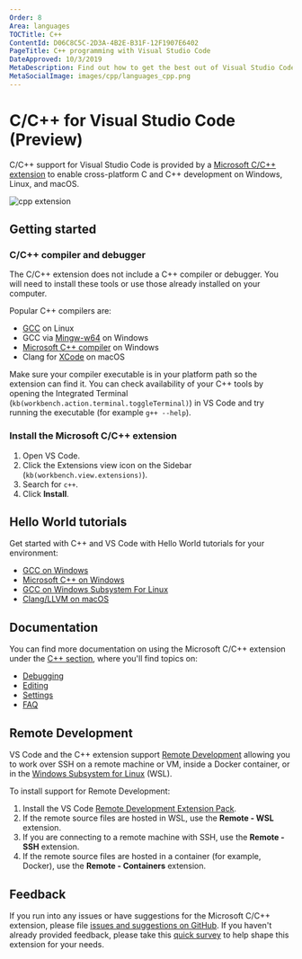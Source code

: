```yaml
---
Order: 8
Area: languages
TOCTitle: C++
ContentId: D06C8C5C-2D3A-4B2E-B31F-12F1907E6402
PageTitle: C++ programming with Visual Studio Code
DateApproved: 10/3/2019
MetaDescription: Find out how to get the best out of Visual Studio Code and C++.
MetaSocialImage: images/cpp/languages_cpp.png
---
```

# C/C++ for Visual Studio Code (Preview)

C/C++ support for Visual Studio Code is provided by a [Microsoft C/C++ extension](https://marketplace.visualstudio.com/items?itemName=ms-vscode.cpptools) to enable cross-platform C and C++ development on Windows, Linux, and macOS.

![cpp extension](images/cpp/cpp-extension.png)

## Getting started

### C/C++ compiler and debugger

The C/C++ extension does not include a C++ compiler or debugger. You will need to install these tools or use those already installed on your computer.

Popular C++ compilers are:

- [GCC](https://gcc.gnu.org/) on Linux
- GCC via [Mingw-w64](http://www.mingw-w64.org/) on Windows
- [Microsoft C++ compiler](https://docs.microsoft.com/cpp/build/building-on-the-command-line?view=vs-2019) on Windows
- Clang for [XCode](https://developer.apple.com/xcode/) on macOS

Make sure your compiler executable is in your platform path so the extension can find it. You can check availability of your C++ tools by opening the Integrated Terminal (`kb(workbench.action.terminal.toggleTerminal)`) in VS Code and try running the executable (for example `g++ --help`).

### Install the Microsoft C/C++ extension

1. Open VS Code.
1. Click the Extensions view icon on the Sidebar (`kb(workbench.view.extensions)`).
1. Search for `c++`.
1. Click **Install**.

## Hello World tutorials

Get started with C++ and VS Code with Hello World tutorials for your environment:

- [GCC on Windows](/docs/cpp/config-mingw.md)
- [Microsoft C++ on Windows](/docs/cpp/config-msvc.md)
- [GCC on Windows Subsystem For Linux](/docs/cpp/config-wsl.md)
- [Clang/LLVM on macOS](/docs/cpp/config-clang-mac.md)

## Documentation

You can find more documentation on using the Microsoft C/C++ extension under the [C++ section](/docs/cpp), where you'll find topics on:

- [Debugging](/docs/cpp/cpp-debug.md)
- [Editing](/docs/cpp/cpp-ide.md)
- [Settings](/docs/cpp/customize-default-settings-cpp.md)
- [FAQ](/docs/cpp/faq-cpp.md)

## Remote Development

VS Code and the C++ extension support [Remote Development](/docs/remote/remote-overview.md) allowing you to work over SSH on a remote machine or VM, inside a Docker container, or in the [Windows Subsystem for Linux](https://docs.microsoft.com/windows/wsl) (WSL).

To install support for Remote Development:

1. Install the VS Code [Remote Development Extension Pack](https://marketplace.visualstudio.com/items?itemName=ms-vscode-remote.vscode-remote-extensionpack).
1. If the remote source files are hosted in WSL, use the **Remote - WSL** extension.
1. If you are connecting to a remote machine with SSH, use the **Remote - SSH** extension.
1. If the remote source files are hosted in a container (for example, Docker), use the **Remote - Containers** extension.

## Feedback

If you run into any issues or have suggestions for the Microsoft C/C++ extension, please file [issues and suggestions on GitHub](https://github.com/Microsoft/vscode-cpptools/issues). If you haven't already provided feedback, please take this [quick survey](https://www.research.net/r/VBVV6C6) to help shape this extension for your needs.
